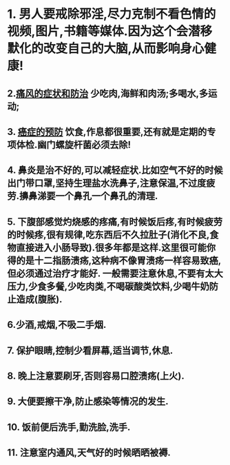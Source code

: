 
# 1. 男人要戒除邪淫,尽力克制不看色情的视频,图片,书籍等媒体.因为这个会潜移默化的改变自己的大脑,从而影响身心健康!
## 2.[痛风的症状和防治](http://wsjkw.sc.gov.cn/scwsjkw/sclljk/2021/3/26/a2441d5fbd8a4f6dad1c7a941af21b87.shtml) 少吃肉,海鲜和肉汤;多喝水,多运动;
## 3. [癌症的预防](https://www.zhihu.com/zvideo/1461844412342575104?utm_source=wechat_session&utm_medium=social&utm_oi=1013414298219151360) 饮食,作息都很重要,还有就是定期的专项体检.幽门螺旋杆菌必须去除!
## 4. 鼻炎是治不好的,可以减轻症状.比如空气不好的时候出门带口罩,坚持生理盐水洗鼻子,注意保温,不过度疲劳.擤鼻涕要一个鼻孔一个鼻孔的清理.
## 5. 下腹部感觉灼烧感的疼痛,有时候饭后疼,有时候疲劳的时候疼,很有规律,吃东西后不久拉肚子(消化不良,食物直接进入小肠导致).很多年都是这样.这里很可能你得的是十二指肠溃疡,这种病不像胃溃疡一样容易致癌,但必须通过治疗才能好. 一般需要注意休息,不要有太大压力,少食多餐,少吃肉类,不喝碳酸类饮料,少喝牛奶防止造成(腹胀).
## 6.少酒,戒烟,不吸二手烟.
## 7. 保护眼睛,控制少看屏幕,适当调节,休息.
## 8. 晚上注意要刷牙,否则容易口腔溃疡(上火).
## 9. 大便要擦干净,防止感染等情况的发生.
## 10. 饭前便后洗手,勤洗脸,洗手.
## 11. 注意室内通风,天气好的时候晒晒被褥.
